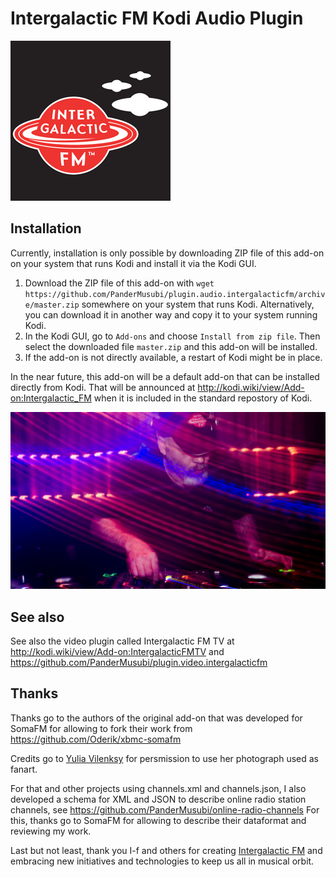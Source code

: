 Intergalactic FM Kodi Audio Plugin
==================================


![Intergalactic FM icon](icon.png?raw=true)


Installation
------------

Currently, installation is only possible by downloading ZIP file of this add-on on your system that runs Kodi and install it via the Kodi GUI.

  1. Download the ZIP file of this add-on with `wget https://github.com/PanderMusubi/plugin.audio.intergalacticfm/archive/master.zip` somewhere on your system that runs Kodi. Alternatively, you can download it in another way and copy it to your system running Kodi.
  2. In the Kodi GUI, go to `Add-ons` and choose `Install from zip file`. Then select the downloaded file `master.zip` and this add-on will be installed.
  3. If the add-on is not directly available, a restart of Kodi might be in place.

In the near future, this add-on will be a default add-on that can be installed directly from Kodi. That will be announced at http://kodi.wiki/view/Add-on:Intergalactic_FM when it is included in the standard repostory of Kodi.


![Intergalactic FM fanart](fanart.jpg?raw=true)


See also
--------

See also the video plugin called Intergalactic FM TV at http://kodi.wiki/view/Add-on:IntergalacticFMTV and https://github.com/PanderMusubi/plugin.video.intergalacticfm


Thanks
------

Thanks go to the authors of the original add-on that was developed for SomaFM for allowing to fork their work from https://github.com/Oderik/xbmc-somafm

Credits go to [Yulia Vilenksy](http://yuliavilensky.com) for persmission to use her photograph used as fanart.

For that and other projects using channels.xml and channels.json, I also developed a schema for XML and JSON to describe online radio station channels, see https://github.com/PanderMusubi/online-radio-channels For this, thanks go to SomaFM for allowing to describe their dataformat and reviewing my work.

Last but not least, thank you I-f and others for creating [Intergalactic FM](https://intergalacticfm.com) and embracing new initiatives and technologies to keep us all in musical orbit.

